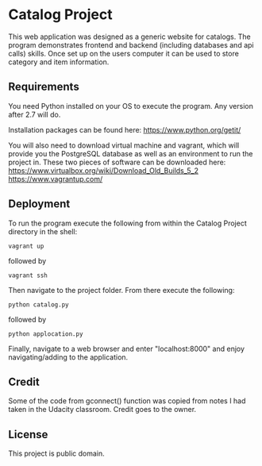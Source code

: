 # Catalog Project
This web application was designed as a generic website for catalogs. The program demonstrates frontend and backend (including databases and api calls) skills.
Once set up on the users computer it can be used to store category and item information.

## Requirements
You need Python installed on your OS to execute the program. Any version after 2.7 will do.

Installation packages can be found here:
https://www.python.org/getit/

You will also need to download virtual machine and vagrant, which will provide you the PostgreSQL database as well as an environment to run the project in. These two pieces of software can be downloaded here:
https://www.virtualbox.org/wiki/Download_Old_Builds_5_2
https://www.vagrantup.com/

## Deployment
To run the program execute the following from within the Catalog Project directory in the shell:
```
vagrant up
```
followed by
```
vagrant ssh
```

Then navigate to the project folder. From there execute the following:
```
python catalog.py
```
followed by
```
python applocation.py
```

Finally, navigate to a web browser and enter "localhost:8000" and enjoy navigating/adding to the application.

## Credit
Some of the code from gconnect() function was copied from notes I had taken in the Udacity classroom. Credit goes to the owner.

## License
This project is public domain.

